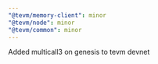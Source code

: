 ```yaml
---
"@tevm/memory-client": minor
"@tevm/node": minor
"@tevm/common": minor
---
```


Added multicall3 on genesis to tevm devnet
